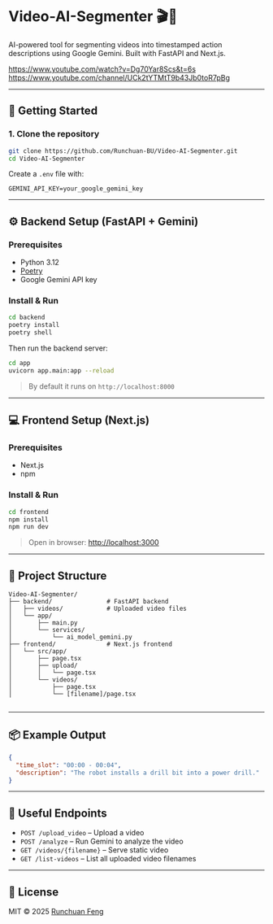 # Video-AI-Segmenter 🎬🧠

AI-powered tool for segmenting videos into timestamped action descriptions using Google Gemini. Built with FastAPI and Next.js.

https://www.youtube.com/watch?v=Dg70Yar8Scs&t=6s
https://www.youtube.com/channel/UCk2tYTMtT9b43Jb0toR7pBg

---

## 🚀 Getting Started

### 1. Clone the repository

```bash
git clone https://github.com/Runchuan-BU/Video-AI-Segmenter.git
cd Video-AI-Segmenter
```

Create a `.env` file with:

```
GEMINI_API_KEY=your_google_gemini_key
```

---

## ⚙️ Backend Setup (FastAPI + Gemini)

### Prerequisites

- Python 3.12
- [Poetry](https://python-poetry.org/)
- Google Gemini API key

### Install & Run


```bash
cd backend
poetry install
poetry shell
```



Then run the backend server:

```bash
cd app
uvicorn app.main:app --reload
```

> By default it runs on `http://localhost:8000`

---

## 💻 Frontend Setup (Next.js)

### Prerequisites

- Next.js 
- npm

### Install & Run

```bash
cd frontend
npm install
npm run dev
```

> Open in browser: [http://localhost:3000](http://localhost:3000)

---

## 📁 Project Structure

```
Video-AI-Segmenter/
├── backend/               # FastAPI backend
│   ├── videos/            # Uploaded video files
│   └── app/
│       ├── main.py
│       └── services/
│           └── ai_model_gemini.py
├── frontend/              # Next.js frontend
│   └── src/app/
│       ├── page.tsx
│       ├── upload/
│       │   └── page.tsx
│       └── videos/
│           ├── page.tsx
│           └── [filename]/page.tsx


```

---

## 📦 Example Output

```json
{
  "time_slot": "00:00 - 00:04",
  "description": "The robot installs a drill bit into a power drill."
}
```

---

## 🧪 Useful Endpoints

- `POST /upload_video` – Upload a video
- `POST /analyze` – Run Gemini to analyze the video
- `GET /videos/{filename}` – Serve static video
- `GET /list-videos` – List all uploaded video filenames

---

## 📄 License

MIT © 2025 [Runchuan Feng](https://github.com/Runchuan-BU)